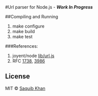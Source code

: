 #Url parser for Node.js - ***Work In Progress***

##Compiling and Running
1. make configure
2. make build
3. make test

###References:
1. joyent/node [lib/url.js](https://github.com/joyent/node/blob/master/lib/url.js)
2. RFC [1738](https://tools.ietf.org/html/rfc1738), [3986](https://tools.ietf.org/html/rfc3986)

## License

MIT © [Saquib Khan](https://github.com/saquibkhan)
